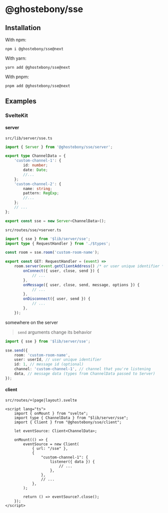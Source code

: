# @ghostebony/sse

## Installation

With npm:

```
npm i @ghostebony/sse@next
```

With yarn:

```
yarn add @ghostebony/sse@next
```

With pnpm:

```
pnpm add @ghostebony/sse@next
```

## Examples

### SvelteKit

#### server

`src/lib/server/sse.ts`

```ts
import { Server } from '@ghostebony/sse/server';

export type ChannelData = {
	'custom-channel-1': {
		id: number;
		date: Date;
		//...
	};
	'custom-channel-2': {
		name: string;
		pattern: RegExp;
		//...
	};
	// ...
};

export const sse = new Server<ChannelData>();
```

`src/routes/sse/+server.ts`

```ts
import { sse } from '$lib/server/sse';
import type { RequestHandler } from './$types';

const room = sse.room('custom-room-name');

export const GET: RequestHandler = (event) =>
	room.server(event.getClientAddress() /* or user unique identifier */, {
		onConnect({ user, close, send }) {
			// ...
		},
		onMessage({ user, close, send, message, options }) {
			// ...
		},
		onDisconnect({ user, send }) {
			// ...
		},
	});
```

somewhere on the server

> `send` arguments change its behavior

```ts
import { sse } from '$lib/server/sse';

sse.send({
	room: 'custom-room-name',
	user: userId, // user unique identifier
	id: 1, // message id (optional)
	channel: 'custom-channel-1', // channel that you're listening
	data, // message data (types from ChannelData passed to Server)
});
```

#### client

`src/routes/+(page|layout).svelte`

```svelte
<script lang="ts">
    import { onMount } from "svelte";
    import type { ChannelData } from "$lib/server/sse";
    import { Client } from "@ghostebony/sse/client";

    let eventSource: Client<ChannelData>;

    onMount(() => {
        eventSource = new Client(
            { url: "/sse" },
            {
                "custom-channel-1": {
                    listener({ data }) {
                        // ...
                    },
                },
                // ...
            },
        );

        return () => eventSource?.close();
    });
</script>
```
